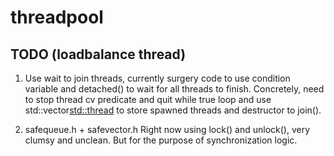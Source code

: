 # threadpool

## TODO (loadbalance thread)
1. Use wait to join threads, currently surgery code to use condition variable and detached() to wait for all threads to finish.
Concretely, need to stop thread cv predicate and quit while true loop and use std::vector<std::thread> to store spawned threads and destructor to join().

2. safequeue.h + safevector.h 
Right now using lock() and unlock(), very clumsy and unclean. But for the purpose of synchronization logic. 
